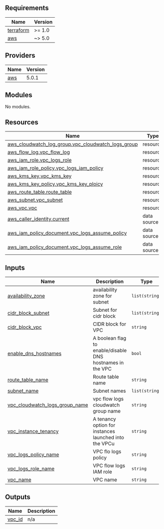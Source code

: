## Requirements

| Name | Version |
|------|---------|
| <a name="requirement_terraform"></a> [terraform](#requirement\_terraform) | >= 1.0 |
| <a name="requirement_aws"></a> [aws](#requirement\_aws) | ~> 5.0 |

## Providers

| Name | Version |
|------|---------|
| <a name="provider_aws"></a> [aws](#provider\_aws) | 5.0.1 |

## Modules

No modules.

## Resources

| Name | Type |
|------|------|
| [aws_cloudwatch_log_group.vpc_cloudwatch_logs_group](https://registry.terraform.io/providers/hashicorp/aws/latest/docs/resources/cloudwatch_log_group) | resource |
| [aws_flow_log.vpc_flow_log](https://registry.terraform.io/providers/hashicorp/aws/latest/docs/resources/flow_log) | resource |
| [aws_iam_role.vpc_logs_role](https://registry.terraform.io/providers/hashicorp/aws/latest/docs/resources/iam_role) | resource |
| [aws_iam_role_policy.vpc_logs_iam_policy](https://registry.terraform.io/providers/hashicorp/aws/latest/docs/resources/iam_role_policy) | resource |
| [aws_kms_key.vpc_kms_key](https://registry.terraform.io/providers/hashicorp/aws/latest/docs/resources/kms_key) | resource |
| [aws_kms_key_policy.vpc_kms_key_ploicy](https://registry.terraform.io/providers/hashicorp/aws/latest/docs/resources/kms_key_policy) | resource |
| [aws_route_table.route_table](https://registry.terraform.io/providers/hashicorp/aws/latest/docs/resources/route_table) | resource |
| [aws_subnet.vpc_subnet](https://registry.terraform.io/providers/hashicorp/aws/latest/docs/resources/subnet) | resource |
| [aws_vpc.vpc](https://registry.terraform.io/providers/hashicorp/aws/latest/docs/resources/vpc) | resource |
| [aws_caller_identity.current](https://registry.terraform.io/providers/hashicorp/aws/latest/docs/data-sources/caller_identity) | data source |
| [aws_iam_policy_document.vpc_logs_assume_policy](https://registry.terraform.io/providers/hashicorp/aws/latest/docs/data-sources/iam_policy_document) | data source |
| [aws_iam_policy_document.vpc_logs_assume_role](https://registry.terraform.io/providers/hashicorp/aws/latest/docs/data-sources/iam_policy_document) | data source |

## Inputs

| Name | Description | Type | Default | Required |
|------|-------------|------|---------|:--------:|
| <a name="input_availability_zone"></a> [availability\_zone](#input\_availability\_zone) | availability zone for subnet | `list(string)` | `[]` | no |
| <a name="input_cidr_block_subnet"></a> [cidr\_block\_subnet](#input\_cidr\_block\_subnet) | Subnet for cidr block | `list(string)` | `[]` | no |
| <a name="input_cidr_block_vpc"></a> [cidr\_block\_vpc](#input\_cidr\_block\_vpc) | CIDR block for VPC | `string` | `""` | no |
| <a name="input_enable_dns_hostnames"></a> [enable\_dns\_hostnames](#input\_enable\_dns\_hostnames) | A boolean flag to enable/disable DNS hostnames in the VPC | `bool` | `false` | no |
| <a name="input_route_table_name"></a> [route\_table\_name](#input\_route\_table\_name) | Route table name | `string` | `""` | no |
| <a name="input_subnet_name"></a> [subnet\_name](#input\_subnet\_name) | Subnet names | `list(string)` | `[]` | no |
| <a name="input_vpc_cloudwatch_logs_group_name"></a> [vpc\_cloudwatch\_logs\_group\_name](#input\_vpc\_cloudwatch\_logs\_group\_name) | vpc flow logs cloudwatch group name | `string` | `""` | no |
| <a name="input_vpc_instance_tenancy"></a> [vpc\_instance\_tenancy](#input\_vpc\_instance\_tenancy) | A tenancy option for instances launched into the VPCu | `string` | `"default"` | no |
| <a name="input_vpc_logs_policy_name"></a> [vpc\_logs\_policy\_name](#input\_vpc\_logs\_policy\_name) | VPC flo logs policy | `string` | `""` | no |
| <a name="input_vpc_logs_role_name"></a> [vpc\_logs\_role\_name](#input\_vpc\_logs\_role\_name) | VPC flow logs IAM role | `string` | `""` | no |
| <a name="input_vpc_name"></a> [vpc\_name](#input\_vpc\_name) | VPC name | `string` | `""` | no |

## Outputs

| Name | Description |
|------|-------------|
| <a name="output_vpc_id"></a> [vpc\_id](#output\_vpc\_id) | n/a |